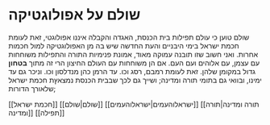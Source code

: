 # שולם על אפולוגטיקה

שולם טוען כי עולם תפילות בית הכנסת, האגדה והקבלה איננו אפולוגטי, זאת לעומת חכמת ישראל בימי היבניים והעת החדשה שיש בה מן האפולוגטיקה למול חכמות אחרות. ואני חשוב שזו תובנה עמוקה מאוד, אמונת פנימיות התורה והתפילות משוחחות עם עצמן, עם אלוהים ועם העם. אם הן משוחחות עם העולם החיצון הרי זה מתוך **בטחון** גדול במקומן שלהן. זאת לעומת רמבם, רסג וכו. עד הרמן כהן מנדלסון וכו. וניכר גם עד ימינו, ובוואי גם בתומי תורה ומדינה;
ושייך גם לכך שבבית הכנסת נמצאץת חכמת ישראל שלאורך הדורות;  

[[חכמת ישראל]]
[[שולם|שולם]]
[[ישראלוהעמים|ישראלוהעמים]]
[[תורה ומדינה|תורה ומדינה]]
[[תפילה]]

